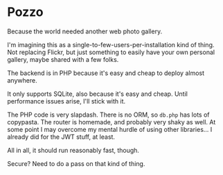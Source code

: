 # Pozzo

Because the world needed another web photo gallery. 

I'm imagining this as a single-to-few-users-per-installation kind of thing. Not replacing Flickr, but just something to easily have your own personal gallery, maybe shared with a few folks. 

The backend is in PHP because it's easy and cheap to deploy almost anywhere. 

It only supports SQLite, also because it's easy and cheap. Until performance issues arise, I'll stick with it. 

The PHP code is very slapdash. There is no ORM, so `db.php` has lots of copypasta. The router is homemade, and probably very shaky as well. At some point I may overcome my mental hurdle of using other libraries... I already did for the JWT stuff, at least. 

All in all, it should run reasonably fast, though. 

Secure? Need to do a pass on that kind of thing. 
